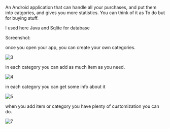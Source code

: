 An Android application that can handle all your purchases, and put them into catgories, and gives you more statistics. You can think of it as To do but for buying stuff.

I used here Java and Sqlite for database

Screenshot:

once you open your app, you can create your own categories.

![3](https://user-images.githubusercontent.com/69484554/118143308-7d043600-b40b-11eb-8a9d-c42b37718507.jpg)

in each category you can add as much item as you need.

![4](https://user-images.githubusercontent.com/69484554/118143435-a1f8a900-b40b-11eb-917d-5a3ae75749c2.jpg)

 in each category you can get some info about it
 
![5](https://user-images.githubusercontent.com/69484554/118143473-ad4bd480-b40b-11eb-9984-4492140cb03e.jpg)

when you add item or category  you have plenty of customization you can do.

![7](https://user-images.githubusercontent.com/69484554/118143578-cc4a6680-b40b-11eb-9f38-05c774955859.jpg)

